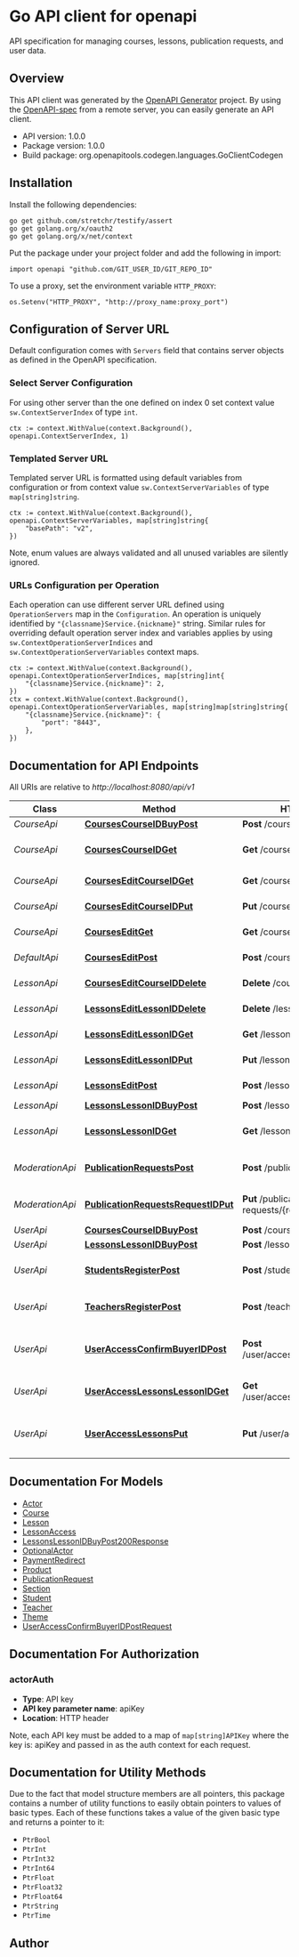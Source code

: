 # Go API client for openapi

API specification for managing courses, lessons, publication requests, and user data.

## Overview
This API client was generated by the [OpenAPI Generator](https://openapi-generator.tech) project.  By using the [OpenAPI-spec](https://www.openapis.org/) from a remote server, you can easily generate an API client.

- API version: 1.0.0
- Package version: 1.0.0
- Build package: org.openapitools.codegen.languages.GoClientCodegen

## Installation

Install the following dependencies:

```shell
go get github.com/stretchr/testify/assert
go get golang.org/x/oauth2
go get golang.org/x/net/context
```

Put the package under your project folder and add the following in import:

```golang
import openapi "github.com/GIT_USER_ID/GIT_REPO_ID"
```

To use a proxy, set the environment variable `HTTP_PROXY`:

```golang
os.Setenv("HTTP_PROXY", "http://proxy_name:proxy_port")
```

## Configuration of Server URL

Default configuration comes with `Servers` field that contains server objects as defined in the OpenAPI specification.

### Select Server Configuration

For using other server than the one defined on index 0 set context value `sw.ContextServerIndex` of type `int`.

```golang
ctx := context.WithValue(context.Background(), openapi.ContextServerIndex, 1)
```

### Templated Server URL

Templated server URL is formatted using default variables from configuration or from context value `sw.ContextServerVariables` of type `map[string]string`.

```golang
ctx := context.WithValue(context.Background(), openapi.ContextServerVariables, map[string]string{
	"basePath": "v2",
})
```

Note, enum values are always validated and all unused variables are silently ignored.

### URLs Configuration per Operation

Each operation can use different server URL defined using `OperationServers` map in the `Configuration`.
An operation is uniquely identified by `"{classname}Service.{nickname}"` string.
Similar rules for overriding default operation server index and variables applies by using `sw.ContextOperationServerIndices` and `sw.ContextOperationServerVariables` context maps.

```golang
ctx := context.WithValue(context.Background(), openapi.ContextOperationServerIndices, map[string]int{
	"{classname}Service.{nickname}": 2,
})
ctx = context.WithValue(context.Background(), openapi.ContextOperationServerVariables, map[string]map[string]string{
	"{classname}Service.{nickname}": {
		"port": "8443",
	},
})
```

## Documentation for API Endpoints

All URIs are relative to *http://localhost:8080/api/v1*

Class | Method | HTTP request | Description
------------ | ------------- | ------------- | -------------
*CourseApi* | [**CoursesCourseIDBuyPost**](models/CourseApi.md#coursescourseidbuypost) | **Post** /courses/{courseID}/buy | Buy Course
*CourseApi* | [**CoursesCourseIDGet**](models/CourseApi.md#coursescourseidget) | **Get** /courses/{courseID} | Read published Course
*CourseApi* | [**CoursesEditCourseIDGet**](models/CourseApi.md#courseseditcourseidget) | **Get** /courses/edit/{courseID} | Get Course by ID
*CourseApi* | [**CoursesEditCourseIDPut**](models/CourseApi.md#courseseditcourseidput) | **Put** /courses/edit/{courseID} | Update Course
*CourseApi* | [**CoursesEditGet**](models/CourseApi.md#courseseditget) | **Get** /courses/edit | Get Courses
*DefaultApi* | [**CoursesEditPost**](models/DefaultApi.md#courseseditpost) | **Post** /courses/edit | Create Course
*LessonApi* | [**CoursesEditCourseIDDelete**](models/LessonApi.md#courseseditcourseiddelete) | **Delete** /courses/edit/{courseID} | Delete Course
*LessonApi* | [**LessonsEditLessonIDDelete**](models/LessonApi.md#lessonseditlessoniddelete) | **Delete** /lessons/edit/{lessonID} | Delete Lesson
*LessonApi* | [**LessonsEditLessonIDGet**](models/LessonApi.md#lessonseditlessonidget) | **Get** /lessons/edit/{lessonID} | Retrieve Lesson
*LessonApi* | [**LessonsEditLessonIDPut**](models/LessonApi.md#lessonseditlessonidput) | **Put** /lessons/edit/{lessonID} | Update Lesson
*LessonApi* | [**LessonsEditPost**](models/LessonApi.md#lessonseditpost) | **Post** /lessons/edit/ | Create Lesson
*LessonApi* | [**LessonsLessonIDBuyPost**](models/LessonApi.md#lessonslessonidbuypost) | **Post** /lessons/{lessonID}/buy | Buy Lesson
*LessonApi* | [**LessonsLessonIDGet**](models/LessonApi.md#lessonslessonidget) | **Get** /lessons/{lessonID} | Retrieve published Lesson
*ModerationApi* | [**PublicationRequestsPost**](models/ModerationApi.md#publicationrequestspost) | **Post** /publication-requests | Request Course Publication
*ModerationApi* | [**PublicationRequestsRequestIDPut**](models/ModerationApi.md#publicationrequestsrequestidput) | **Put** /publication-requests/{requestID} | Update Publication Request
*UserApi* | [**CoursesCourseIDBuyPost**](models/UserApi.md#coursescourseidbuypost) | **Post** /courses/{courseID}/buy | Buy Course
*UserApi* | [**LessonsLessonIDBuyPost**](models/UserApi.md#lessonslessonidbuypost) | **Post** /lessons/{lessonID}/buy | Buy Lesson
*UserApi* | [**StudentsRegisterPost**](models/UserApi.md#studentsregisterpost) | **Post** /students/register | Register Student Profile
*UserApi* | [**TeachersRegisterPost**](models/UserApi.md#teachersregisterpost) | **Post** /teachers/register | Register Teacher Profile
*UserApi* | [**UserAccessConfirmBuyerIDPost**](models/UserApi.md#useraccessconfirmbuyeridpost) | **Post** /user/access/confirm/{buyerID} | Confirm user access to products
*UserApi* | [**UserAccessLessonsLessonIDGet**](models/UserApi.md#useraccesslessonslessonidget) | **Get** /user/access/lessons/{lessonID} | Get actor&#39;s lesson access
*UserApi* | [**UserAccessLessonsPut**](models/UserApi.md#useraccesslessonsput) | **Put** /user/access/lessons | Change student&#39;s access to lesson


## Documentation For Models

 - [Actor](models/Actor.md)
 - [Course](models/Course.md)
 - [Lesson](models/Lesson.md)
 - [LessonAccess](models/LessonAccess.md)
 - [LessonsLessonIDBuyPost200Response](models/LessonsLessonIDBuyPost200Response.md)
 - [OptionalActor](models/OptionalActor.md)
 - [PaymentRedirect](models/PaymentRedirect.md)
 - [Product](models/Product.md)
 - [PublicationRequest](models/PublicationRequest.md)
 - [Section](models/Section.md)
 - [Student](models/Student.md)
 - [Teacher](models/Teacher.md)
 - [Theme](models/Theme.md)
 - [UserAccessConfirmBuyerIDPostRequest](models/UserAccessConfirmBuyerIDPostRequest.md)


## Documentation For Authorization



### actorAuth

- **Type**: API key
- **API key parameter name**: apiKey
- **Location**: HTTP header

Note, each API key must be added to a map of `map[string]APIKey` where the key is: apiKey and passed in as the auth context for each request.


## Documentation for Utility Methods

Due to the fact that model structure members are all pointers, this package contains
a number of utility functions to easily obtain pointers to values of basic types.
Each of these functions takes a value of the given basic type and returns a pointer to it:

* `PtrBool`
* `PtrInt`
* `PtrInt32`
* `PtrInt64`
* `PtrFloat`
* `PtrFloat32`
* `PtrFloat64`
* `PtrString`
* `PtrTime`

## Author



